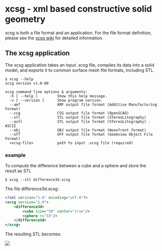 # xcsg - xml based constructive solid geometry
xcsg is both a file format and an application. For the file format definition, please see the [xcsg wiki](https://github.com/arnholm/xcsg/wiki) for detailed information.

## The xcsg application 

The xcsg application takes an input .xcsg file, compiles its data into a solid model, and exports it to common surface mesh file formats, including STL.

    $ xcsg --help
    xcsg version v1.0-00
    
    xcsg command line options & arguments:
      -h [ --help ]         Show this help message.
      -v [ --version ]      Show program version.
      --amf                 AMF output file format (Additive Manufacturing Format)
      --csg                 CSG output file format (OpenSCAD)
      --stl                 STL output file format (STereoLitography)
      --astl                STL output file format (STereoLitography) - ASCII
      --obj                 OBJ output file format (Wavefront format)
      --off                 OFF output file format (Geomview Object File Format)
      <xcsg-file>           path to input .xcsg file (required)


### example
To compute the difference between a cube and a sphere and store the result as STL

    $ xcsg --stl difference3d.xcsg

The file difference3d.xcsg:
```xml
<?xml version="1.0" encoding="utf-8"?>
<xcsg version="1.0">
    <difference3d>
        <cube size="50" center="true"/>
        <sphere r="33"/>
    </difference3d>
</xcsg>
```
The resulting STL becomes:

![](https://raw.githubusercontent.com/wiki/arnholm/xcsg/images/difference3d.png)

